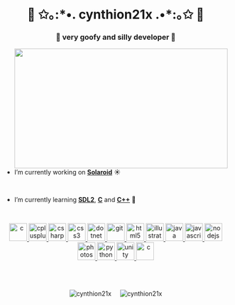 <h1 align="center">🌷 ✩｡:*•. cynthion21x .•*:｡✩ 🌷</h1>
<h3 align="center">🤪 very goofy and silly developer 🤪</h3>

<img align ="right" src="https://cynthion21x.github.io/website/gallery/cynthBanner.png" height=270 width=480>

<br>

- I’m currently working on [**Solaroid**](https://github.com/thekayperson/Solaroid) ☀️

<br>

- I’m currently learning [**SDL2**](https://www.libsdl.org/download-2.0.php), [**C**](https://www.cprogramming.com/) and [**C++**](https://www.w3schools.com/cpp/) 📝

<br>

<p align="center"> <a href="https://www.cprogramming.com/" target="_blank" rel="noreferrer"> <img src="https://img.icons8.com/dusk/344/c-programming.png" alt="c" width="40" height="40"/> </a> <a href="https://www.w3schools.com/cpp/" target="_blank" rel="noreferrer"> <img src="https://img.icons8.com/dusk/344/c-plus-plus.png" alt="cplusplus" width="40" height="40"/> </a> <a href="https://www.w3schools.com/cs/" target="_blank" rel="noreferrer"> <img src="https://img.icons8.com/dusk/344/cs.png" alt="csharp" width="40" height="40"/> </a> <a href="https://www.w3schools.com/css/" target="_blank" rel="noreferrer"> <img src="https://img.icons8.com/dusk/344/css3.png" alt="css3" width="40" height="40"/> </a> <a href="https://dotnet.microsoft.com/" target="_blank" rel="noreferrer"> <img src="https://img.icons8.com/dusk/344/windows-logo.png" alt="dotnet" width="40" height="40"/> </a> <a href="https://git-scm.com/" target="_blank" rel="noreferrer"> <img src="https://img.icons8.com/external-those-icons-lineal-color-those-icons/344/external-Git-social-media-those-icons-lineal-color-those-icons.png" alt="git" width="40" height="40"/> </a> <a href="https://www.w3.org/html/" target="_blank" rel="noreferrer"> <img src="https://img.icons8.com/dusk/344/html-5.png" alt="html5" width="40" height="40"/> </a> <a href="https://www.adobe.com/in/products/illustrator.html" target="_blank" rel="noreferrer"> <img src="https://img.icons8.com/dusk/344/adobe-illustrator.png" alt="illustrator" width="40" height="40"/> </a> <a href="https://www.java.com" target="_blank" rel="noreferrer"> <img src="https://img.icons8.com/dusk/344/java-coffee-cup-logo.png" alt="java" width="40" height="40"/> </a> <a href="https://developer.mozilla.org/en-US/docs/Web/JavaScript" target="_blank" rel="noreferrer"> <img src="https://img.icons8.com/dusk/344/javascript.png" alt="javascript" width="40" height="40"/> </a> <a href="https://nodejs.org" target="_blank" rel="noreferrer"> <img src="https://img.icons8.com/fluency/344/node-js.png" alt="nodejs" width="40" height="40"/> </a> <a href="https://www.photoshop.com/en" target="_blank" rel="noreferrer"> <img src="https://img.icons8.com/dusk/344/adobe-photoshop.png" alt="photoshop" width="40" height="40"/> </a> <a href="https://www.python.org" target="_blank" rel="noreferrer"> <img src="https://img.icons8.com/dusk/344/python.png" alt="python" width="40" height="40"/> </a> <a href="https://unity.com/" target="_blank" rel="noreferrer"> <img src="https://img.icons8.com/dusk/344/unity.png" alt="unity" width="40" height="40"/> </a> <a href="https://krita.org/en/" target="_blank" rel="noreferrer"> <img src="https://img.icons8.com/dusk/344/krita.png" alt="c" width="40" height="40"/> </a> </p>

<br>
<br>

<p align="center"><img align="center" src="https://github-readme-stats.vercel.app/api/top-langs?username=cynthion21x&show_icons=true&theme=cobalt&locale=en" alt="cynthion21x" />&nbsp; &nbsp; &nbsp;<img align="center" src="https://github-readme-stats.vercel.app/api?username=cynthion21x&show_icons=true&theme=cobalt&locale=en" alt="cynthion21x" /></p>
